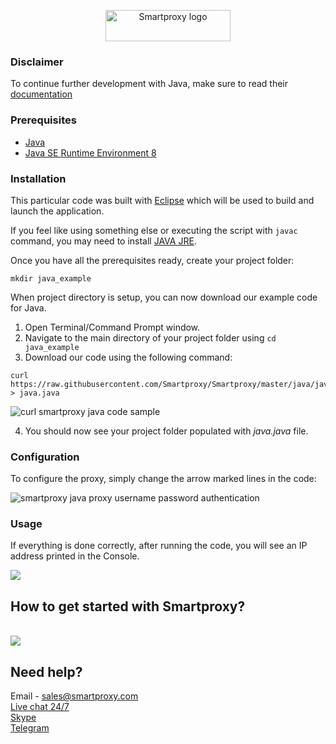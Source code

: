 <p align="center">
    <a href="https://smartproxy.com/"><img src="https://smartproxy.com/wp-content/themes/smartproxy/images/smartproxy-logo.svg" alt="Smartproxy logo" width="200" height="50"></a>
  </a>
</p>

### Disclaimer

To continue further development with Java, make sure to read their [documentation](https://docs.oracle.com/en/java/javase/12/)

### Prerequisites

- [Java](https://www.java.com/en/)
- [Java SE Runtime Environment 8](https://www.oracle.com/technetwork/java/javase/downloads/jre8-downloads-2133155.html)

### Installation

This particular code was built with [Eclipse](https://www.eclipse.org/) which will be used to build and launch the application.

If you feel like using something else or executing the script with `javac` command, you may need to install [JAVA JRE](https://www.oracle.com/technetwork/java/javase/downloads/server-jre8-downloads-2133154.html).

Once you have all the prerequisites ready, create your project folder:

```
mkdir java_example
```
When project directory is setup, you can now download our example code for Java.

1. Open Terminal/Command Prompt window.
2. Navigate to the main directory of your project folder using `cd java_example`
3. Download our code using the following command:
```
curl https://raw.githubusercontent.com/Smartproxy/Smartproxy/master/java/java.java > java.java
```
<img src="https://i.imgur.com/4NpvtzU.png" alt="curl smartproxy java code sample">

4. You should now see your project folder populated with *java.java* file.

### Configuration

To configure the proxy, simply change the arrow marked lines in the code:

<img src="https://i.imgur.com/lu1MvCT.png" alt="smartproxy java proxy username password authentication">

### Usage

If everything is done correctly, after running the code, you will see an IP address printed in the Console.

<img src="https://i.imgur.com/uw04VjW.png">

## How to get started with Smartproxy?
<br>[<img src="https://smartproxy.com/wp-content/uploads/2019/04/How-to-buy-Smartproxy-plans-now.svg">](https://dashboard.smartproxy.com/register)

## Need help?
Email - sales@smartproxy.com
<br><a href="https://smartproxy.com">Live chat 24/7</a>
<br><a href="https://join.skype.com/invite/bZDHw4NZg2G9">Skype</a>
<br><a href="https://t.me/smartproxy_com">Telegram</a>
